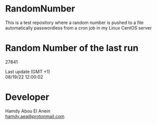 # RandomNumber    
This is a test repository where a random number is pushed to a file automatically passwordless from a cron job in my Linux CentOS server    
# Random Number of the last run   
27841
      
Last update (GMT +1)    
08/19/22 12:00:02
# Developer    
Hamdy Abou El Anein   
hamdy.aea@protonmail.com
